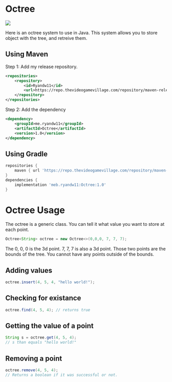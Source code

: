 # Octree
[![](https://jitpack.io/v/ryandw11/Octree.svg)](https://jitpack.io/#ryandw11/Octree)

Here is an octree system to use in Java. This system allows you to store object with the tree, and retreive them.

## Using Maven
Step 1: Add my release repository.
```xml
<repositories>
    <repository>
        <id>Ryandw11</id>
        <url>https://repo.thevideogamevillage.com/repository/maven-releases/</url>
    </repository>
</repositories>
```
Step 2: Add the dependency
```xml
<dependency>
    <groupId>me.ryandw11</groupId>
    <artifactId>Octree</artifactId>
    <version>1.0</version>
</dependency>
```

## Using Gradle
```gradle
repositories {
    maven { url 'https://repo.thevideogamevillage.com/repository/maven-releases/' }
}
dependencies {
    implementation 'meb.ryandw11:Octree:1.0'
}
```

# Octree Usage
The octree is a generic class. You can tell it what value you want to store at each point.
```java
Octree<String> octree = new Octree<>(0,0,0, 7, 7, 7);
```
The 0, 0, 0  is the 3d point. 7, 7, 7 is also a 3d point. Those two points are the bounds of the tree. You cannot have any points outside of the bounds.  

## Adding values
```java
octree.insert(4, 5, 4, "hello world!");
```

## Checking for existance
```java
octree.find(4, 5, 4); // returns true
```

## Getting the value of a point
```java
String s = octree.get(4, 5, 4);
// s than equals "hello world!"
```

## Removing a point
```java
octree.remove(4, 5, 4);
// Returns a boolean if it was successful or not.
```
